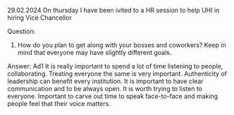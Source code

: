 29.02.2024
On thursday I have been ivited to a HR session to help UHI in hiring Vice Chancellor


Question:
1. How do you plan to get along with your bosses and coworkers?
    Keep in mind that everyone may have slightly different goals.

Answer:
Ad1 It is really important to spend a lot of time listening to people, collaborating. Treating everyone the same is very important. Authenticity of leadership can benefit every institution. It is important to have clear communication and to be always open. It is worth trying to listen to everyone. Important to carve out time to  speak face-to-face  and making people feel that their voice matters.